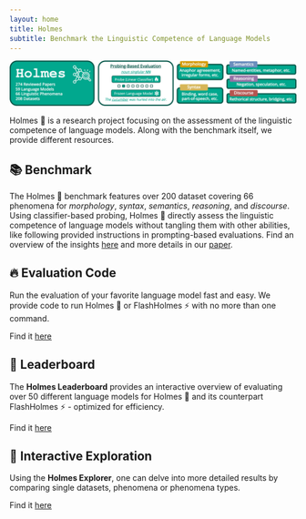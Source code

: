 ```yaml
---
layout: home
title: Holmes
subtitle: Benchmark the Linguistic Competence of Language Models
---
```


![Drag Racing](assets/img/benchmark.jpg)

Holmes 🔎 is a research project focusing on the assessment of the linguistic competence of language models.
Along with the benchmark itself, we provide different resources.


## 📚 Benchmark
The Holmes 🔎 benchmark features over 200 dataset covering 66 phenomena for *morphology*, *syntax*, *semantics*, *reasoning*, and *discourse*.
Using classifier-based probing, Holmes 🔎 directly assess the linguistic competence of language models without tangling them with other abilities, like following provided instructions in prompting-based evaluations.
Find an overview of the insights [here](https://holmes-benchmark.github.io/insights/) and more details in our [paper](todo).

## 🔥 Evaluation Code
Run the evaluation of your favorite language model fast and easy. We provide code to run Holmes 🔎 or FlashHolmes ⚡ with no more than one command.

Find it  [here](https://github.com/Holmes-Benchmark/holmes-evaluation)

## 🚀 Leaderboard
The **Holmes Leaderboard** provides an interactive overview of evaluating over 50 different language models for Holmes 🔎 and its counterpart FlashHolmes ⚡ - optimized for efficiency.

Find it [here](https://holmes-leaderboard.streamlit.app)

## 🔎 Interactive Exploration
Using the **Holmes Explorer**, one can delve into more detailed results by comparing single datasets, phenomena or phenomena types.

Find it [here](https://holmes-explorer.streamlit.app)
